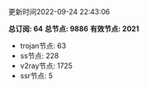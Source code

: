 更新时间2022-09-24 22:43:06

**总订阅: 64**
**总节点: 9886**
**有效节点: 2021**
- trojan节点: 63
- ss节点: 228
- v2ray节点: 1725
- ssr节点: 5
